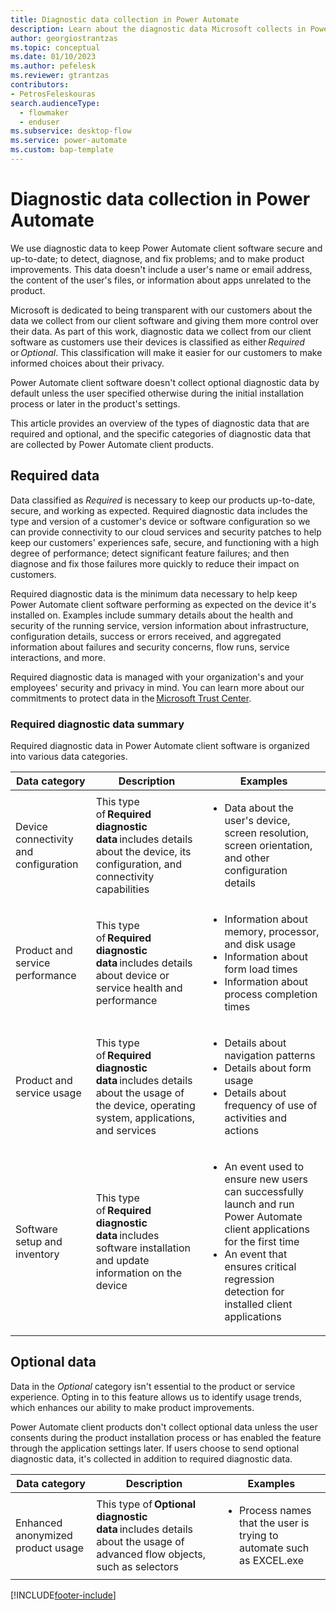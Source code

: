 ```yaml
---
title: Diagnostic data collection in Power Automate
description: Learn about the diagnostic data Microsoft collects in Power Automate.
author: georgiostrantzas
ms.topic: conceptual
ms.date: 01/10/2023
ms.author: pefelesk
ms.reviewer: gtrantzas
contributors:
- PetrosFeleskouras
search.audienceType: 
  - flowmaker
  - enduser
ms.subservice: desktop-flow
ms.service: power-automate
ms.custom: bap-template
---
```


# Diagnostic data collection in Power Automate

We use diagnostic data to keep Power Automate client software secure and up-to-date; to detect, diagnose, and fix problems; and to make product improvements. This data doesn't include a user's name or email address, the content of the user's files, or information about apps unrelated to the product.

Microsoft is dedicated to being transparent with our customers about the data we collect from our client software and giving them more control over their data. As part of this work, diagnostic data we collect from our client software as customers use their devices is classified as either *Required* or *Optional*. This classification will make it easier for our customers to make informed choices about their privacy.

Power Automate client software doesn't collect optional diagnostic data by default unless the user specified otherwise during the initial installation process or later in the product's settings.

This article provides an overview of the types of diagnostic data that are required and optional, and the specific categories of diagnostic data that are collected by Power Automate client products.

## Required data

Data classified as *Required* is necessary to keep our products up-to-date, secure, and working as expected. Required diagnostic data includes the type and version of a customer's device or software configuration so we can provide connectivity to our cloud services and security patches to help keep our customers' experiences safe, secure, and functioning with a high degree of performance; detect significant feature failures; and then diagnose and fix those failures more quickly to reduce their impact on customers.

Required diagnostic data is the minimum data necessary to help keep Power Automate client software performing as expected on the device it's installed on. Examples include summary details about the health and security of the running service, version information about infrastructure, configuration details, success or errors received, and aggregated information about failures and security concerns, flow runs, service interactions, and more.

Required diagnostic data is managed with your organization's and your employees' security and privacy in mind. You can learn more about our commitments to protect data in the [Microsoft Trust Center](https://www.microsoft.com/trust-center/privacy).

### Required diagnostic data summary

Required diagnostic data in Power Automate client software is organized into various data categories.

|Data category|Description|Examples|
|----|-----|----|
|Device connectivity and configuration|This type of **Required diagnostic data** includes details about the device, its configuration, and connectivity capabilities|<ul><li>Data about the user's device, screen resolution, screen orientation, and other configuration details</li></ul>|
|Product and service performance|This type of **Required diagnostic data** includes details about device or service health and performance|<ul><li>Information about memory, processor, and disk usage</li><li> Information about form load times</li><li>Information about process completion times</li></ul>|
|Product and service usage|This type of **Required diagnostic data** includes details about the usage of the device, operating system, applications, and services|<ul><li>Details about navigation patterns </li><li>Details about form usage</li><li>Details about frequency of use of activities and actions</li></ul>|
|Software setup and inventory|This type of **Required diagnostic data** includes software installation and update information on the device|<ul><li>An event used to ensure new users can successfully launch and run Power Automate client applications for the first time</li><li>An event that ensures critical regression detection for installed client applications</li></ul>|

## Optional data

Data in the *Optional* category isn't essential to the product or service experience. Opting in to this feature allows us to identify usage trends, which enhances our ability to make product improvements.

Power Automate client products don't collect optional data unless the user consents during the product installation process or has enabled the feature through the application settings later. If users choose to send optional diagnostic data, it's collected in addition to required diagnostic data.

|Data category|Description|Examples|
|----|-----|----|
|Enhanced anonymized product usage|This type of **Optional diagnostic data** includes details about the usage of advanced flow objects, such as selectors|<ul><li>Process names that the user is trying to automate such as EXCEL.exe</li></ul>|

[!INCLUDE[footer-include](../includes/footer-banner.md)]
